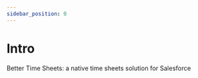 ```yaml
---
sidebar_position: 0
---
```


# Intro

Better Time Sheets: a native time sheets solution for Salesforce
